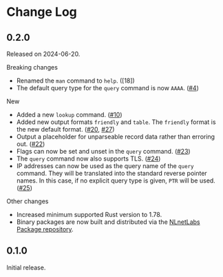 # Change Log

## 0.2.0

Released on 2024-06-20.

Breaking changes

* Renamed the `man` command to `help`. ([18])
* The default query type for the `query` command is now `AAAA`. ([#4])

New

* Added a new `lookup` command. ([#10])
* Added new output formats `friendly` and `table`. The `friendly` format
  is the new default format. ([#20], [#27])
* Output a placeholder for unparseable record data rather than erroring
  out. ([#22])
* Flags can now be set and unset in the `query` command. ([#23])
* The `query` command now also supports TLS. ([#24])
* IP addresses can now be used as the query name of the `query` command.
  They will be translated into the standard reverse pointer names. In this
  case, if no explicit query type is given, `PTR` will be used. ([#25])

Other changes

* Increased minimum supported Rust version to 1.78.
* Binary packages are now built and distributed via the [NLnetLabs Package
  repository](https://nlnetlabs.nl/packages/).

[#4]: https://github.com/NLnetLabs/dnsi/pull/4
[#10]: https://github.com/NLnetLabs/dnsi/pull/10
[#18]: https://github.com/NLnetLabs/dnsi/pull/18
[#20]: https://github.com/NLnetLabs/dnsi/pull/20
[#22]: https://github.com/NLnetLabs/dnsi/pull/22
[#23]: https://github.com/NLnetLabs/dnsi/pull/23
[#24]: https://github.com/NLnetLabs/dnsi/pull/24
[#25]: https://github.com/NLnetLabs/dnsi/pull/25
[#27]: https://github.com/NLnetLabs/dnsi/pull/27


## 0.1.0

Initial release.

